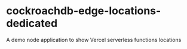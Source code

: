 # cockroachdb-edge-locations-dedicated
A demo node application to show Vercel serverless functions locations
